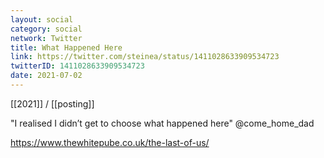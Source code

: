 ```yaml
---
layout: social
category: social
network: Twitter
title: What Happened Here
link: https://twitter.com/steinea/status/1411028633909534723
twitterID: 1411028633909534723
date: 2021-07-02
---
```


[[2021]] / [[posting]]

"I realised I didn’t get to choose what happened here" @come_home_dad

<https://www.thewhitepube.co.uk/the-last-of-us/>
